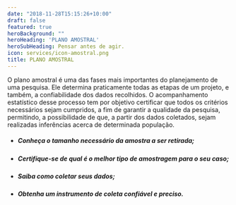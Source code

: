 ```yaml
---
date: "2018-11-28T15:15:26+10:00"
draft: false
featured: true
heroBackground: ""
heroHeading: 'PLANO AMOSTRAL'
heroSubHeading: Pensar antes de agir.
icon: services/icon-amostral.png
title: PLANO AMOSTRAL
---
```


O plano amostral é uma das fases mais importantes do planejamento de uma pesquisa. Ele determina praticamente todas as etapas de um projeto, e também, a confiabilidade dos dados recolhidos. O acompanhamento estatístico desse processo tem por objetivo certificar que todos os critérios necessários sejam cumpridos, a fim de garantir a qualidade da pesquisa, permitindo, a possibilidade de que, a partir dos dados coletados, sejam realizadas inferências acerca de determinada população.

- ##### Conheça o tamanho necessário da amostra a ser retirada;
- ##### Certifique-se de qual é o melhor tipo de amostragem para o seu caso;
- ##### Saiba como coletar seus dados;
- ##### Obtenha um instrumento de coleta confiável e preciso.